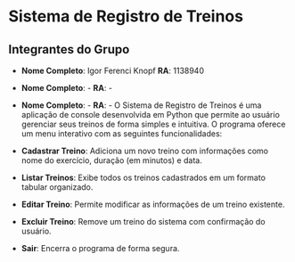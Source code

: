 # Sistema de Registro de Treinos

## Integrantes do Grupo

- **Nome Completo**: Igor Ferenci Knopf
  **RA**: 1138940

- **Nome Completo**: -
  **RA**: -

- **Nome Completo**: -
  **RA**: -
O Sistema de Registro de Treinos é uma aplicação de console desenvolvida em Python que permite ao usuário gerenciar seus treinos de forma simples e intuitiva. O programa oferece um menu interativo com as seguintes funcionalidades:

- **Cadastrar Treino**: Adiciona um novo treino com informações como nome do exercício, duração (em minutos) e data.
- **Listar Treinos**: Exibe todos os treinos cadastrados em um formato tabular organizado.
- **Editar Treino**: Permite modificar as informações de um treino existente.
- **Excluir Treino**: Remove um treino do sistema com confirmação do usuário.
- **Sair**: Encerra o programa de forma segura.

